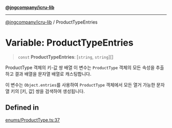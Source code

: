[**@jngcompany/icru-lib**](../README.md)

***

[@jngcompany/icru-lib](../globals.md) / ProductTypeEntries

# Variable: ProductTypeEntries

> `const` **ProductTypeEntries**: [`string`, `string`][]

ProductType 객체의 키-값 쌍 배열
이 변수는 `ProductType` 객체의 모든 속성을 추출하고 결과 배열을 문자열 배열로 캐스팅합니다.

이 변수는 `Object.entries`를 사용하여 `ProductType` 객체에서 모든 열거 가능한
문자열 키의 [키, 값] 쌍을 검색하여 생성됩니다.

## Defined in

[enums/ProductType.ts:37](https://github.com/jngcompany/icru-lib/blob/cee5a8006a4970de6269ef7414374f6c7339529e/src/enums/ProductType.ts#L37)
